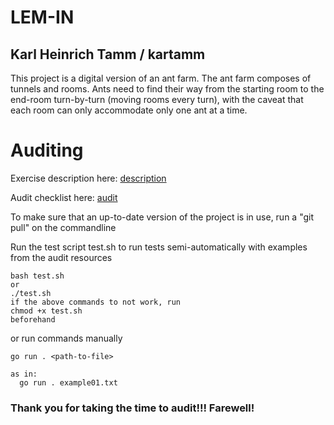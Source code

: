 # LEM-IN
## Karl Heinrich Tamm / kartamm

This project is a digital version of an ant farm. The ant farm composes of tunnels and rooms. Ants need to find their way from the starting room to the end-room turn-by-turn (moving rooms every turn), with the caveat that each room can only accommodate only one ant at a time.

# Auditing

Exercise description here: [description](https://01.kood.tech/git/root/public/src/branch/master/subjects/lem-in)

Audit checklist here: [audit](https://01.kood.tech/git/root/public/src/branch/master/subjects/lem-in/audit)

To make sure that an up-to-date version of the project is in use, run a "git pull" on the commandline

Run the test script test.sh to run tests semi-automatically with examples from the audit resources
```
bash test.sh  
or  
./test.sh  
if the above commands to not work, run  
chmod +x test.sh  
beforehand
```
or run commands manually  
```
go run . <path-to-file>

as in:  
  go run . example01.txt
```

### Thank you for taking the time to audit!!! Farewell! ###
